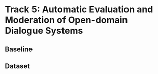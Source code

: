 # Track 5: Automatic Evaluation and Moderation of Open-domain Dialogue Systems 

## Baseline



## Dataset
